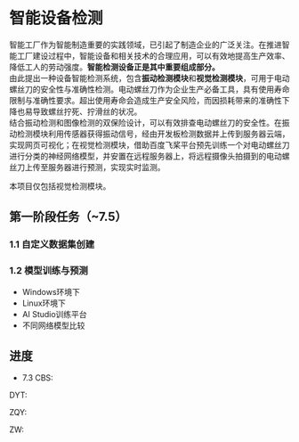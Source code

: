 # 智能设备检测

智能工厂作为智能制造重要的实践领域，已引起了制造企业的广泛关注。在推进智能工厂建设过程中，智能设备和相关技术的合理应用，可以有效地提高生产效率、降低工人的劳动强度。**智能检测设备正是其中重要组成部分。**  
由此提出一种设备智能检测系统，包含**振动检测模块**和**视觉检测模块**，可用于电动螺丝刀的安全性与准确性检测。电动螺丝刀作为企业生产必备工具，具有使用寿命限制与准确性要求。超出使用寿命会造成生产安全风险，而因损耗带来的准确性下降也易导致螺丝拧死、拧滑丝的状况。  
结合振动检测和图像检测的双保险设计，可以有效排查电动螺丝刀的安全性。在振动检测模块利用传感器获得振动信号，经由开发板检测数据并上传到服务器云端，实现网页可视化；在视觉检测模块，借助百度飞桨平台预先训练一个对电动螺丝刀进行分类的神经网络模型，并安置在远程服务器上，将远程摄像头拍摄到的电动螺丝刀上传至服务器进行预测，实现实时监测。  
  
本项目仅包括视觉检测模块。  
## 第一阶段任务（~7.5）
### 1.1 自定义数据集创建  
 
### 1.2 模型训练与预测
- Windows环境下
- Linux环境下
- AI Studio训练平台
- 不同网络模型比较

## 进度
- 7.3
CBS:

DYT:

ZQY:

ZW:
